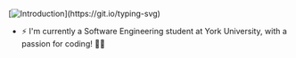 [![Introduction](https://readme-typing-svg.demolab.com?font=Jetbrains+Mono&size=26&duration=2500&color=00FFFF&center=true&multiline=true&repeat=false&width=435&height=75&lines=hi!;i'm+Mohammad.)](https://git.io/typing-svg)

- ⚡ I'm currently a Software Engineering student at York University, with a passion for coding! 🧑‍💻
<!-- Playing CTF's at spare time
#- Currently learning Web Development by Self
#- Personal website [link](https://www.0xabdulkhalid.ml)
#- I’m currently open for an Intern or a new job opportunity, this is [my resume](https://read.cv/0xabdulkhalid)-->

